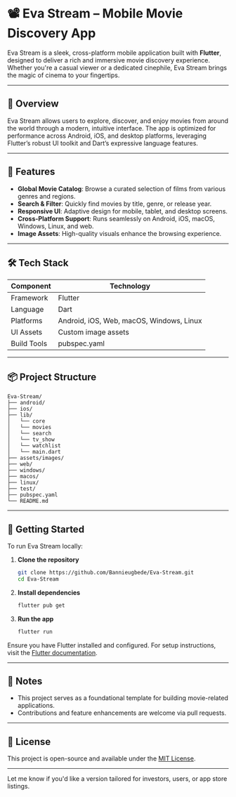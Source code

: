 # 📽️ Eva Stream – Mobile Movie Discovery App

Eva Stream is a sleek, cross-platform mobile application built with **Flutter**, designed to deliver a rich and immersive movie discovery experience. Whether you're a casual viewer or a dedicated cinephile, Eva Stream brings the magic of cinema to your fingertips.

---

## 🚀 Overview

Eva Stream allows users to explore, discover, and enjoy movies from around the world through a modern, intuitive interface. The app is optimized for performance across Android, iOS, and desktop platforms, leveraging Flutter’s robust UI toolkit and Dart’s expressive language features.

---

## 🎯 Features

- **Global Movie Catalog**: Browse a curated selection of films from various genres and regions.
- **Search & Filter**: Quickly find movies by title, genre, or release year.
- **Responsive UI**: Adaptive design for mobile, tablet, and desktop screens.
- **Cross-Platform Support**: Runs seamlessly on Android, iOS, macOS, Windows, Linux, and web.
- **Image Assets**: High-quality visuals enhance the browsing experience.

---

## 🛠️ Tech Stack

| Component        | Technology         |
|------------------|--------------------|
| Framework        | Flutter             |
| Language         | Dart                |
| Platforms        | Android, iOS, Web, macOS, Windows, Linux |
| UI Assets        | Custom image assets |
| Build Tools      | pubspec.yaml        |

---

## 📦 Project Structure

```
Eva-Stream/
├── android/
├── ios/
├── lib/
│   └── core
│   └── movies
│   └── search
│   └── tv_show
│   └── watchlist
│   └── main.dart
├── assets/images/
├── web/
├── windows/
├── macos/
├── linux/
├── test/
├── pubspec.yaml
└── README.md
```

---

## 🧭 Getting Started

To run Eva Stream locally:

1. **Clone the repository**  
   ```bash
   git clone https://github.com/Bannieugbede/Eva-Stream.git
   cd Eva-Stream
   ```

2. **Install dependencies**  
   ```bash
   flutter pub get
   ```

3. **Run the app**  
   ```bash
   flutter run
   ```

Ensure you have Flutter installed and configured. For setup instructions, visit the [Flutter documentation](https://flutter.dev/docs).

---

## 📌 Notes

- This project serves as a foundational template for building movie-related applications.
- Contributions and feature enhancements are welcome via pull requests.

---

## 📄 License

This project is open-source and available under the [MIT License](https://opensource.org/licenses/MIT).

---

Let me know if you'd like a version tailored for investors, users, or app store listings.
